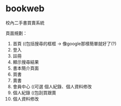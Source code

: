 # bookweb

校內二手書買賣系統

頁面規劃：
1. 首頁 ((包括搜尋的框框 -> 像google那樣簡單就好了(?)
2. 登入
3. 註冊
4. 顯示搜尋結果
5. 書本簡介頁面
6. 買書
7. 賣書
8. 會員中心 ((可選 個人紀錄、個人資料修改
9. 個人紀錄 ((包刮買跟賣
10. 個人資料修改

